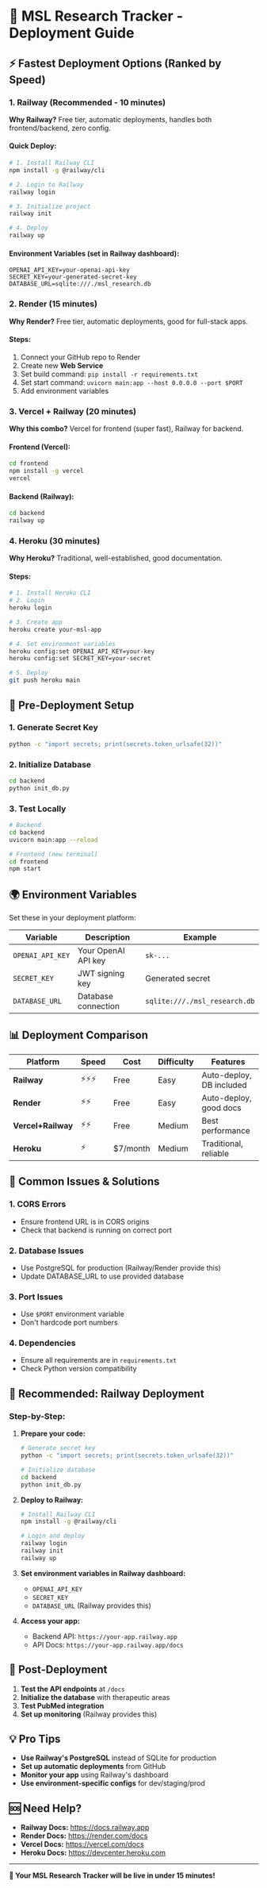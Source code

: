 # 🚀 MSL Research Tracker - Deployment Guide

## ⚡ Fastest Deployment Options (Ranked by Speed)

### 1. **Railway (Recommended - 10 minutes)**

**Why Railway?** Free tier, automatic deployments, handles both frontend/backend, zero config.

#### Quick Deploy:
```bash
# 1. Install Railway CLI
npm install -g @railway/cli

# 2. Login to Railway
railway login

# 3. Initialize project
railway init

# 4. Deploy
railway up
```

#### Environment Variables (set in Railway dashboard):
```
OPENAI_API_KEY=your-openai-api-key
SECRET_KEY=your-generated-secret-key
DATABASE_URL=sqlite:///./msl_research.db
```

### 2. **Render (15 minutes)**

**Why Render?** Free tier, automatic deployments, good for full-stack apps.

#### Steps:
1. Connect your GitHub repo to Render
2. Create new **Web Service**
3. Set build command: `pip install -r requirements.txt`
4. Set start command: `uvicorn main:app --host 0.0.0.0 --port $PORT`
5. Add environment variables

### 3. **Vercel + Railway (20 minutes)**

**Why this combo?** Vercel for frontend (super fast), Railway for backend.

#### Frontend (Vercel):
```bash
cd frontend
npm install -g vercel
vercel
```

#### Backend (Railway):
```bash
cd backend
railway up
```

### 4. **Heroku (30 minutes)**

**Why Heroku?** Traditional, well-established, good documentation.

#### Steps:
```bash
# 1. Install Heroku CLI
# 2. Login
heroku login

# 3. Create app
heroku create your-msl-app

# 4. Set environment variables
heroku config:set OPENAI_API_KEY=your-key
heroku config:set SECRET_KEY=your-secret

# 5. Deploy
git push heroku main
```

## 🔧 Pre-Deployment Setup

### 1. Generate Secret Key
```bash
python -c "import secrets; print(secrets.token_urlsafe(32))"
```

### 2. Initialize Database
```bash
cd backend
python init_db.py
```

### 3. Test Locally
```bash
# Backend
cd backend
uvicorn main:app --reload

# Frontend (new terminal)
cd frontend
npm start
```

## 🌍 Environment Variables

Set these in your deployment platform:

| Variable | Description | Example |
|----------|-------------|---------|
| `OPENAI_API_KEY` | Your OpenAI API key | `sk-...` |
| `SECRET_KEY` | JWT signing key | Generated secret |
| `DATABASE_URL` | Database connection | `sqlite:///./msl_research.db` |

## 📊 Deployment Comparison

| Platform | Speed | Cost | Difficulty | Features |
|----------|-------|------|------------|----------|
| **Railway** | ⚡⚡⚡ | Free | Easy | Auto-deploy, DB included |
| **Render** | ⚡⚡ | Free | Easy | Auto-deploy, good docs |
| **Vercel+Railway** | ⚡⚡ | Free | Medium | Best performance |
| **Heroku** | ⚡ | $7/month | Medium | Traditional, reliable |

## 🚨 Common Issues & Solutions

### 1. **CORS Errors**
- Ensure frontend URL is in CORS origins
- Check that backend is running on correct port

### 2. **Database Issues**
- Use PostgreSQL for production (Railway/Render provide this)
- Update DATABASE_URL to use provided database

### 3. **Port Issues**
- Use `$PORT` environment variable
- Don't hardcode port numbers

### 4. **Dependencies**
- Ensure all requirements are in `requirements.txt`
- Check Python version compatibility

## 🎯 Recommended: Railway Deployment

### Step-by-Step:

1. **Prepare your code:**
   ```bash
   # Generate secret key
   python -c "import secrets; print(secrets.token_urlsafe(32))"
   
   # Initialize database
   cd backend
   python init_db.py
   ```

2. **Deploy to Railway:**
   ```bash
   # Install Railway CLI
   npm install -g @railway/cli
   
   # Login and deploy
   railway login
   railway init
   railway up
   ```

3. **Set environment variables in Railway dashboard:**
   - `OPENAI_API_KEY`
   - `SECRET_KEY`
   - `DATABASE_URL` (Railway provides this)

4. **Access your app:**
   - Backend API: `https://your-app.railway.app`
   - API Docs: `https://your-app.railway.app/docs`

## 🔄 Post-Deployment

1. **Test the API endpoints** at `/docs`
2. **Initialize the database** with therapeutic areas
3. **Test PubMed integration**
4. **Set up monitoring** (Railway provides this)

## 💡 Pro Tips

- **Use Railway's PostgreSQL** instead of SQLite for production
- **Set up automatic deployments** from GitHub
- **Monitor your app** using Railway's dashboard
- **Use environment-specific configs** for dev/staging/prod

## 🆘 Need Help?

- **Railway Docs:** https://docs.railway.app
- **Render Docs:** https://render.com/docs
- **Vercel Docs:** https://vercel.com/docs
- **Heroku Docs:** https://devcenter.heroku.com

---

**🎉 Your MSL Research Tracker will be live in under 15 minutes!** 